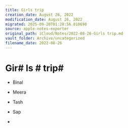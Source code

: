 ```yaml
---
title: Girls trip
creation_date: August 26, 2022
modification_date: August 26, 2022
migrated: 2025-09-20T01:28:56.810690
source: apple-notes-exporter
original_path: iCloud/Notes/2022-08-26-Girls trip.md
vault_folder: Archive/uncategorized
filename_date: 2022-08-26
---
```



# Gir# ls # trip# 

- Binal

- Meera
- Tash

- Sap

- 

